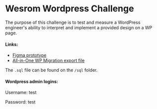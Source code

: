 # Wesrom Wordpress Challenge

The purpose of this challenge is to test and measure a WordPress engineer's ability to interpret and implement a provided design on a WP page.

#### Links:
- [Figma prototype](https://www.figma.com/file/4lUUMbtgVN3y3utSiHT2Tm/Wesrom-Dev-Recruitment-Task?node-id=1%3A16)
- [All-in-One WP Migration export file](https://drive.google.com/file/d/1Hngfl-eZUKkd0Rg8y7cN8U05QMgrv2GD/view?usp=sharing)

The `.sql` file can be found on the `/sql` folder.

#### Wordpress admin logins:
Username:
test

Password:
test